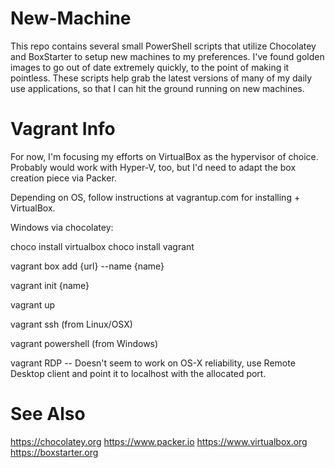New-Machine
===========

This repo contains several small PowerShell scripts that utilize Chocolatey and BoxStarter to setup new machines to my preferences. I've found golden images to go out of date extremely quickly, to the point of making it pointless. These scripts help grab the latest versions of many of my daily use applications, so that I can hit the ground running on new machines.

# Vagrant Info

For now, I'm focusing my efforts on VirtualBox as the hypervisor of choice. Probably would work with Hyper-V, too, but I'd need to adapt the box creation piece via Packer.

Depending on OS, follow instructions at vagrantup.com for installing + VirtualBox.

Windows via chocolatey: 

choco install virtualbox
choco install vagrant

vagrant box add {url} --name {name}

vagrant init {name}

vagrant up

vagrant ssh (from Linux/OSX)

vagrant powershell (from Windows)

vagrant RDP -- Doesn't seem to work on OS-X reliability, use Remote Desktop client and point it to localhost with the allocated port.

# See Also

https://chocolatey.org
https://www.packer.io
https://www.virtualbox.org
https://boxstarter.org
